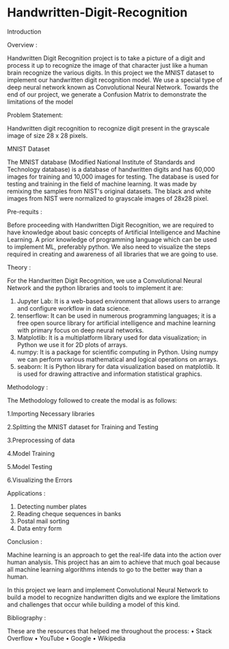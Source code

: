 # Handwritten-Digit-Recognition

Introduction

Overview :

Handwritten Digit Recognition project is to take a picture of a digit and process it up to recognize the image of that character just like a human brain recognize the various digits. In this project we the MNIST dataset to implement our handwritten digit recognition model. We use a special type of deep neural network known as Convolutional Neural Network. Towards the end of our project, we generate a Confusion Matrix to demonstrate the limitations of the model 

Problem Statement:

Handwritten digit recognition to recognize digit present in the grayscale image of size 28 x 28 pixels.


MNIST Dataset

The MNIST database (Modified National Institute of Standards and Technology database) is a database of handwritten digits and has 60,000 images for training and 10,000 images for testing. The database is used for testing and training in the field of machine learning. It was made by remixing the samples from NIST's original datasets. The black and white images from NIST were normalized to grayscale images of 28x28 pixel.



Pre-requits :


Before proceeding with Handwritten Digit Recognition, we are required to have knowledge about basic concepts of Artificial Intelligence and Machine Learning. A prior knowledge of programming language which can be used to implement ML, preferably python. We also need to visualize the steps required in creating and awareness of all libraries that we are going to use.


Theory :

For the Handwritten Digit Recognition, we use a Convolutional Neural Network and the python libraries and tools to implement it are:

1.	Jupyter Lab: It is a web-based environment that allows users to arrange and configure workflow in data science.
2.	tenserflow: It can be used in numerous programming languages; it is a free open source library for artificial intelligence and machine learning with primary focus on deep neural networks.
3.	Matplotlib: It is a multiplatform library used for data visualization; in Python we use it for 2D plots of arrays.
4.	numpy: It is a package for scientific computing in Python. Using numpy we can perform various mathematical and logical operations on arrays.
5.	seaborn: It is Python library for data visualization based on matplotlib. It is used for drawing attractive and information statistical graphics.

Methodology :


The Methodology followed to create the modal is as follows:

1.Importing Necessary libraries 

2.Splitting the MNIST dataset for Training and Testing

3.Preprocessing of data
 
4.Model Training

5.Model Testing

6.Visualizing the Errors 
 
Applications :

1.	Detecting number plates
2.	Reading cheque sequences in banks
3.	Postal mail sorting
4.	Data entry form

Conclusion :

Machine learning is an approach to get the real-life data into the action over human analysis. This project has an aim to achieve that much goal because all machine learning algorithms intends to go to the better way than a human.

In this project we learn and implement Convolutional Neural Network to build a model to recognize handwritten digits and we explore the limitations and challenges that occur while building a model of this kind.


Bibliography :

These are the resources that helped me throughout the process:
•	Stack Overflow
•	YouTube
•	Google
•	Wikipedia
